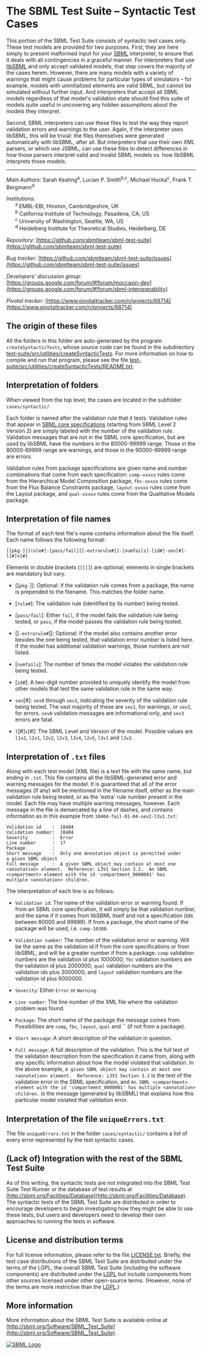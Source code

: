The SBML Test Suite – Syntactic Test Cases
==========================================

This portion of the SBML Test Suite consists of syntactic test cases only.  These test models are provided for two purposes.  First, they are here simply to present malformed input for your [SBML](http://sbml.org) interpreter, to ensure that it deals with all contingencies in a graceful manner.  For interpreters that use [libSBML](http://sbml.org/Software/libSBML) and only accept validated models, that step covers the majority of the cases herein.  However, there are many models with a variety of warnings that might cause problems for particular types of simulators – for example, models with uninitialized elements are valid SBML, but cannot be simulated without further input.  And interpreters that accept all SBML models regardless of that model's validation state should find this suite of models quite useful in uncovering any hidden assumptions about the models they interpret.

Second, SBML interpreters can use these files to test the way they report validation errors and warnings to the user.  Again, if the interpreter uses libSBML, this will be trivial: the files themselves were generated automatically with libSBML, after all.  But interpreters that use their own XML parsers, or which use JSBML, can use these files to detect differences in how those parsers interpret valid and invalid SBML models vs. how libSBML interprets those models.

----
*Main Authors*: Sarah Keating<sup>a</sup>, Lucian P. Smith<sup>b,c</sup>, Michael Hucka<sup>c</sup>, Frank T. Bergmann<sup>d</sup>

*Institutions*:<br>
&nbsp;&nbsp;&nbsp;&nbsp;&nbsp;&nbsp;<sup>a</sup> EMBL-EBI, Hinxton, Cambridgeshire, UK<br>
&nbsp;&nbsp;&nbsp;&nbsp;&nbsp;&nbsp;<sup>b</sup> California Institute of Technology, Pasadena, CA, US<br>
&nbsp;&nbsp;&nbsp;&nbsp;&nbsp;&nbsp;<sup>c</sup> University of Washington, Seattle, WA, US<br>
&nbsp;&nbsp;&nbsp;&nbsp;&nbsp;&nbsp;<sup>d</sup> Heidelberg Institute for Theoretical Studies, Heidelberg, DE<br>

*Repository*:   [https://github.com/sbmlteam/sbml-test-suite](https://github.com/sbmlteam/sbml-test-suite)

*Bug tracker*:   [https://github.com/sbmlteam/sbml-test-suite/issues](https://github.com/sbmlteam/sbml-test-suite/issues)

*Developers' discussion group*: [https://groups.google.com/forum/#!forum/moccasin-dev](https://groups.google.com/forum/#!forum/sbml-interoperability)

*Pivotal tracker*: [https://www.pivotaltracker.com/n/projects/68714](https://www.pivotaltracker.com/n/projects/68714)


The origin of these files
-------------------------

All the folders in this folder are auto-generated by the program `createSyntacticTests`, whose source code can be found in the subdirectory [test-suite/src/utilities/createSyntacticTests](../../src/utilities/createSyntacticTests). For more information on how to compile and run that program, please see the file [test-suite/src/utilities/createSyntacticTests/README.txt](../../src/utilities/createSyntacticTests/README.txt).


Interpretation of folders
-------------------------

When viewed from the top level, the cases are located in the subfolder `cases/syntactic/`.

Each folder is named after the validation rule that it tests.  Validation rules that appear in [SBML core specifications](http://sbml.org/Documents/Specifications) (starting from SBML Level 2 Version 2) are simply labeled with the number of the validation rule.  Validation messages that are not in the SBML core specification, but are used by libSBML have the numbers in the 80000-99999 range.  Those in the 80000-89999 range are warnings, and those in the 90000-99999 range are errors.

Validation rules from package specifications are given name and number combinations that come from each specification: `comp-xxxxx` rules come from the Hierarchical Model Composition package, `fbc-xxxxx` rules come from the Flux Balance Constraints package, `layout-xxxxx` rules come from the Layout package, and `qual-xxxxx` rules come from the Qualitative Models package.


Interpretation of file names
----------------------------

The format of each test file's name contains information about the
file itself.  Each name follows the following format:

```
[[pkg-]][rule#]-[pass/fail][[-extrarule#]]-[numfails]-[id#]-sev[#]-l[#]v[#]
```

Elements in double brackets (`[[]]`) are optional; elements in single brackets are mandatory but vary.

* [[`pkg-`]]: Optional: if the validation rule comes from a package, the name is prepended to the filename.  This matches the folder name.

* [`rule#`]: The validation rule (identified by its number) being tested.

* [`pass/fail`]: Either `fail`, if the model fails the validation rule being tested, or `pass`, if the model passes the validation rule being tested.

* [[`-extrarule#`]]: Optional: if the model also contains another error besides the one being tested, that validation error number is listed here.  If the model has additional validation warnings, those numbers are *not* listed.

* [`numfails`]: The number of times the model violates the validation rule being tested.

* [`id#`]: A two-digit number provided to uniquely identify the model from other models that test the same validation rule in the same way.

* `sev`[#]: `sev0` through `sev3`, indicating the severity of the validation rule being tested.  The vast majority of these are `sev1`, for warnings, or `sev2`, for errors.  `sev0` validation messages are informational only, and `sev3` errors are fatal.

* `l`[#]`v`[#]: The SBML Level and Version of the model.  Possible values are `l1v2`, `l2v1`, `l2v2`, `l2v3`, `l2v4`, `l2v5`, `l3v1` and `l3v2`.


Interpretation of `.txt` files
------------------------------

Along with each test model (XML file) is a text file with the same name, but ending in `.txt`. This file contains all the libSBML-generated error and warning messages for the model.  It is guaranteed that all of the error messages (if any) will be mentioned in the filename itself, either as the main validation rule being tested, or as the 'extra' rule number present in the model.  Each file may have multiple warning messages, however.  Each message in the file is demarcated by a line of dashes, and contains information as in this example from `10404-fail-01-04-sev2-l3v1.txt`:

```
Validation id    :	10404
Validation number:	10404
Severity         :	Error
Line number      :	17
Package          :	
Short message    :	Only one Annotation object is permitted under
a given SBML object
Full message     :	A given SBML object may contain at most one
<annotation> element.  Reference: L3V1 Section 3.2.  An SBML
<compartment> element with the id 'compartment_0000001' has
multiple <annotation> children.
```

The interpretation of each line is as follows:

* `Validation id`: The name of the validation error or warning found. 
If from an SBML core specification, it will simply be that validation number, and the same if it comes from libSBML itself and not a specification (ids between 80000 and 99999).  If from a package, the short name of the package will be used, i.e. `comp-10308`.

* `Validation number`: The number of the validation error or warning.  Will be the same as the validation id if from the core specifications or from libSBML, and will be a greater number if from a package.  `comp` validation numbers are the validation id plus 1000000; `fbc` validation numbers are the validation id plus 2000000; `qual` validation numbers are the validation ids plus 3000000; and `layout` validation numbers are the validation id plus 6000000.

* `Severity`: Either `Error` or `Warning`.

* `Line number`: The line number of the XML file where the validation
problem was found.

* `Package`: The short name of the package the message comes from.  Possibilities are `comp`, `fbc`, `layout`, `qual` and `` (if not from a package).

* `Short message`: A short description of the validation in question.

* `Full message`: A full description of the validation.  This is the full text of the validation description from the specification it came from, along with any specific information about how the model violated that validation.  In the above example, `A given SBML object may contain at most one <annotation> element.  Reference: L3V1 Section 3.2` is the text of the validation error in the SBML specification, and `An SBML <compartment> element with the id 'compartment_0000001' has multiple <annotation> children.` is the message (generated by libSBML) that explains how this particular model violated that validation error.


Interpretation of the file `uniqueErrors.txt`
---------------------------------------------

The file `uniqueErrors.txt` in the folder `cases/syntactic/` contains a list of every error represented by the test syntactic cases.


(Lack of) Integration with the rest of the SBML Test Suite
----------------------------------------------------------

As of this writing, the syntactic tests are not integrated into the SBML Test Suite Test Runner or the database of test results at [http://sbml.org/Facilities/Database](http://sbml.org/Facilities/Database).  The syntactic tests of the SBML Test Suite are distributed in order to encourage developers to begin investigating how they might be able to use these tests, but users and developers need to develop their own approaches to running the tests in software.


License and distribution terms
------------------------------

For full license information, please refer to the file [LICENSE.txt](../LICENSE.txt).  Briefly, the test case distributions of the SBML Test Suite are distributed under the terms of the LGPL; the overall SBML Test Suite (including the software components) are distributed under the [LGPL](https://www.gnu.org/licenses/old-licenses/lgpl-2.1.en.html) but include components from other sources licensed under other open-source terms.  (However, none of the terms are more restrictive than the [LGPL](https://www.gnu.org/licenses/old-licenses/lgpl-2.1.en.html).)


More information
----------------

More information about the SBML Test Suite is available online at
[http://sbml.org/Software/SBML_Test_Suite](http://sbml.org/Software/SBML_Test_Suite).

[![SBML Logo](https://raw.githubusercontent.com/sbmlteam/sbml-test-suite/develop/src/misc/graphics-originals/Official-sbml-supported-70.jpg)](http://sbml.org)
